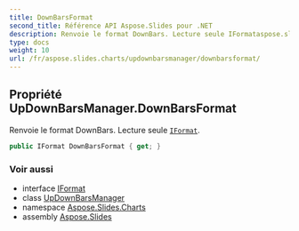 ```yaml
---
title: DownBarsFormat
second_title: Référence API Aspose.Slides pour .NET
description: Renvoie le format DownBars. Lecture seule IFormataspose.slides.charts/iformat.
type: docs
weight: 10
url: /fr/aspose.slides.charts/updownbarsmanager/downbarsformat/
---
```


## Propriété UpDownBarsManager.DownBarsFormat

Renvoie le format DownBars. Lecture seule [`IFormat`](../../iformat).

```csharp
public IFormat DownBarsFormat { get; }
```

### Voir aussi

* interface [IFormat](../../iformat)
* class [UpDownBarsManager](../../updownbarsmanager)
* namespace [Aspose.Slides.Charts](../../updownbarsmanager)
* assembly [Aspose.Slides](../../../)

<!-- NE PAS ÉDITER : généré par xmldocmd pour Aspose.Slides.dll -->